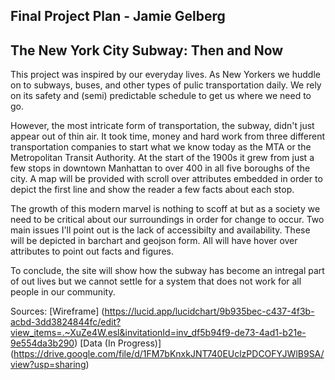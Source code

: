 ## Final Project Plan - Jamie Gelberg

## The New York City Subway: Then and Now


This project was inspired by our everyday lives. As New Yorkers we huddle on to subways, buses, and other types of pulic transportation daily. We rely on its safety and (semi) predictable schedule to get us where we need to go.

However, the most intricate form of transportation, the subway, didn't just appear out of thin air. It took time, money and hard work from three different transportation companies to start what we know today as the MTA or the Metropolitan Transit Authority.  At the start of the 1900s it grew from just a few stops in downtown Manhattan to over 400 in all five boroughs of the city. A map will be provided with scroll over attributes embedded in order to depict the first line and show the reader a few facts about each stop.

The growth of this modern marvel is nothing to scoff at but as a society we need to be critical about our surroundings in order for change to occur. Two main issues I'll point out is the lack of accessibilty and availability. These will be depicted in barchart and geojson form. All will have hover over attributes to point out facts and figures. 

To conclude, the site will show how the subway has become an intregal part of out lives but we cannot settle for a system that does not work for all people in our community. 

Sources:
[Wireframe] (https://lucid.app/lucidchart/9b935bec-c437-4f3b-acbd-3dd3824844fc/edit?view_items=.~XuZe4W.esl&invitationId=inv_df5b94f9-de73-4ad1-b21e-9e554da3b290)
[Data (In Progress)] (https://drive.google.com/file/d/1FM7bKnxkJNT740EUclzPDCOFYJWlB9SA/view?usp=sharing)